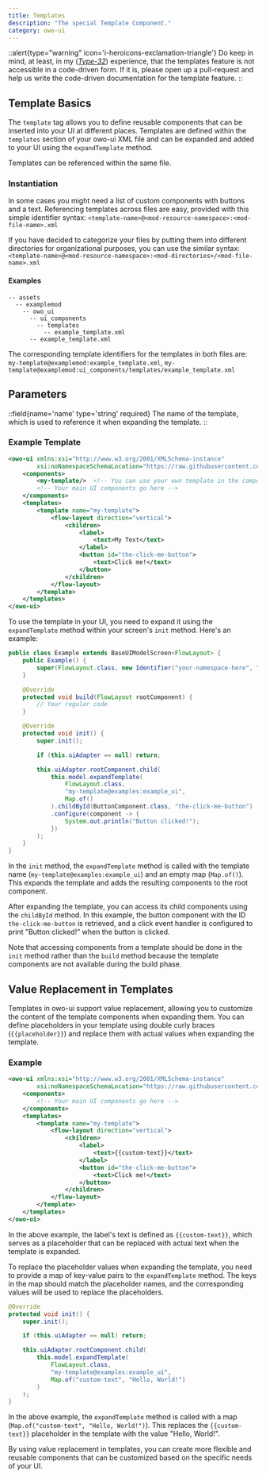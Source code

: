 ```yaml
---
title: Templates
description: "The special Template Component."
category: owo-ui
---
```


::alert{type="warning" icon='i-heroicons-exclamation-triangle'}
Do keep in mind, at least, in my (_[Type-32](https://github.com/Type-32)_) experience, that the templates feature is not accessible in a code-driven form. If it is,
please open up a pull-request and help us write the code-driven documentation for the template feature.
::

## Template Basics

The `template` tag allows you to define reusable components that can be inserted into your UI at different places. Templates are defined within the `templates` section of your owo-ui XML file and can be expanded and added to your UI using the `expandTemplate` method.

Templates can be referenced within the same file.

### Instantiation

In some cases you might need a list of custom components with buttons and a text. Referencing templates across files are easy,
provided with this simple identifier syntax: `<template-name>@<mod-resource-namespace>:<mod-file-name>.xml`

If you have decided to categorize your files by putting them into different directories for organizational purposes, you
can use the similar syntax: `<template-name>@<mod-resource-namespace>:<mod-directories>/<mod-file-name>.xml`

#### Examples

```dir
-- assets
  -- examplemod
    -- owo_ui
      -- ui_components
        -- templates
          -- example_template.xml
      -- example_template.xml
```

The corresponding template identifiers for the templates in both files are: `my-template@examplemod:example_template.xml`, `my-template@examplemod:ui_components/templates/example_template.xml`

## Parameters

::field{name='name' type='string' required}
The name of the template, which is used to reference it when expanding the template.
::

### Example Template

```xml [.../my-namespace/owo-ui/example_ui.xml]
<owo-ui xmlns:xsi="http://www.w3.org/2001/XMLSchema-instance"
        xsi:noNamespaceSchemaLocation="https://raw.githubusercontent.com/wisp-forest/owo-lib/1.20/owo-ui.xsd">
    <components>
        <my-template/>  <!-- You can use your own template in the components like this! -->
        <!-- Your main UI components go here -->
    </components>
    <templates>
        <template name="my-template">
            <flow-layout direction="vertical">
                <children>
                    <label>
                        <text>My Text</text>
                    </label>
                    <button id="the-click-me-button">
                        <text>Click me!</text>
                    </button>
                </children>
            </flow-layout>
        </template>
    </templates>
</owo-ui>
```

To use the template in your UI, you need to expand it using the `expandTemplate` method within your screen's `init` method. Here's an example:

```java [Example.java]
public class Example extends BaseUIModelScreen<FlowLayout> {
    public Example() {
        super(FlowLayout.class, new Identifier("your-namespace-here", "your-ui-file-path-here"));
    }

    @Override
    protected void build(FlowLayout rootComponent) {
        // Your regular code
    }

    @Override
    protected void init() {
        super.init();

        if (this.uiAdapter == null) return;

        this.uiAdapter.rootComponent.child(
            this.model.expandTemplate(
                FlowLayout.class,
                "my-template@examples:example_ui",
                Map.of()
            ).childById(ButtonComponent.class, "the-click-me-button")
            .configure(component -> {
                System.out.println("Button clicked!");
            })
        );
    }
}
```

In the `init` method, the `expandTemplate` method is called with the template name (`my-template@examples:example_ui`) and an empty map (`Map.of()`). This expands the template and adds the resulting components to the root component.

After expanding the template, you can access its child components using the `childById` method. In this example, the button component with the ID `the-click-me-button` is retrieved, and a click event handler is configured to print "Button clicked!" when the button is clicked.

Note that accessing components from a template should be done in the `init` method rather than the `build` method because the template components are not available during the build phase.

## Value Replacement in Templates

Templates in owo-ui support value replacement, allowing you to customize the content of the template components when expanding them. You can define placeholders in your template using double curly braces (`{{placeholder}}`) and replace them with actual values when expanding the template.

### Example

```xml [.../my-namespace/owo-ui/example_ui.xml]
<owo-ui xmlns:xsi="http://www.w3.org/2001/XMLSchema-instance"
        xsi:noNamespaceSchemaLocation="https://raw.githubusercontent.com/wisp-forest/owo-lib/1.20/owo-ui.xsd">
    <components>
        <!-- Your main UI components go here -->
    </components>
    <templates>
        <template name="my-template">
            <flow-layout direction="vertical">
                <children>
                    <label>
                        <text>{{custom-text}}</text>
                    </label>
                    <button id="the-click-me-button">
                        <text>Click me!</text>
                    </button>
                </children>
            </flow-layout>
        </template>
    </templates>
</owo-ui>
```

In the above example, the label's text is defined as `{{custom-text}}`, which serves as a placeholder that can be replaced with actual text when the template is expanded.

To replace the placeholder values when expanding the template, you need to provide a map of key-value pairs to the `expandTemplate` method. The keys in the map should match the placeholder names, and the corresponding values will be used to replace the placeholders.

```java [Example.java]
@Override
protected void init() {
    super.init();

    if (this.uiAdapter == null) return;

    this.uiAdapter.rootComponent.child(
        this.model.expandTemplate(
            FlowLayout.class,
            "my-template@examples:example_ui",
            Map.of("custom-text", "Hello, World!")
        )
    );
}
```

In the above example, the `expandTemplate` method is called with a map (`Map.of("custom-text", "Hello, World!")`). This replaces the `{{custom-text}}` placeholder in the template with the value "Hello, World!".

By using value replacement in templates, you can create more flexible and reusable components that can be customized based on the specific needs of your UI.
